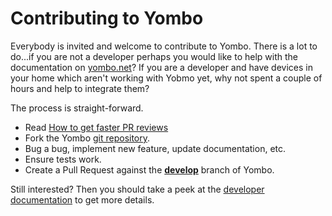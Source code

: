 # Contributing to Yombo

Everybody is invited and welcome to contribute to Yombo. There is a lot to do...if
you are not a developer perhaps you would like to help with the documentation on
[yombo.net](https://yombo.net/)? If you are a developer and have devices in your home
which aren't working with Yobmo yet, why not spent a couple of hours and
help to integrate them?

The process is straight-forward.

 - Read [How to get faster PR reviews](https://yombo.net/docs/contributing/pull_requests)
 - Fork the Yombo [git repository](https://github.com/yombo/yombo-gateway).
 - Bug a bug, implement new feature, update documentation, etc.
 - Ensure tests work.
 - Create a Pull Request against the [**develop**](https://github.com/yombo/yombo-gateway/tree/develop) branch of Yombo.

Still interested? Then you should take a peek at the [developer documentation](https://yombo.net/docs/contributing)
to get more details.
